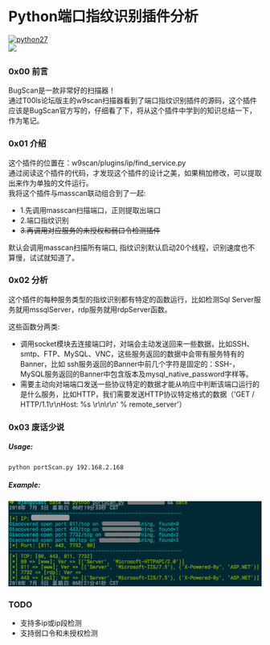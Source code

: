 # Python端口指纹识别插件分析   
[![python27](https://img.shields.io/badge/python-2.7.10-brightgreen.svg?style=plastic)](https://www.python.org/)   
![](https://b-ssl.duitang.com/uploads/item/201607/27/20160727140514_BS4eV.thumb.700_0.jpeg)

### 0x00 前言
BugScan是一款非常好的扫描器！     
通过T00ls论坛版主的w9scan扫描器看到了端口指纹识别插件的源码，这个插件应该是BugScan官方写的，仔细看了下，将从这个插件中学到的知识总结一下，作为笔记。   


### 0x01 介绍
这个插件的位置在：w9scan/plugins/ip/find_service.py   
通过阅读这个插件的代码，才发现这个插件的设计之美，如果稍加修改，可以提取出来作为单独的文件运行。    
我将这个插件与masscan联动组合到了一起:   

* 1.先调用masscan扫描端口，正则提取出端口   
* 2.端口指纹识别   
* ~~3.再调用对应服务的未授权和弱口令检测插件~~   

默认会调用masscan扫描所有端口, 指纹识别默认启动20个线程，识别速度也不算慢，试试就知道了。    


### 0x02 分析
这个插件的每种服务类型的指纹识别都有特定的函数运行，比如检测Sql Server服务就用mssqlServer，rdp服务就用rdpServer函数。   

这些函数分两类:   
* 调用socket模块去连接端口时，对端会主动发送回来一些数据，比如SSH、smtp、FTP、MySQL、VNC，这些服务返回的数据中会带有服务特有的Banner，比如 ssh服务返回的Banner中前几个字符是固定的：SSH-，MySQL服务返回的Banner中包含版本及mysql_native_password字样等。    
* 需要主动向对端端口发送一些协议特定的数据才能从响应中判断该端口运行的是什么服务，比如HTTP，我们需要发送HTTP协议特定格式的数据（'GET / HTTP/1.1\r\nHost: %s \r\n\r\n' % remote_server'）     


### 0x03 废话少说   
##### Usage:   
```
python portScan.py 192.168.2.168
```
##### Example:   
![example](example.png)   


### TODO
* 支持多ip或ip段检测
* 支持弱口令和未授权检测